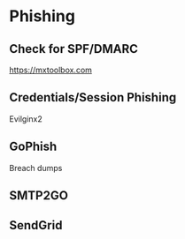 # Phishing

## Check for SPF/DMARC
https://mxtoolbox.com

## Credentials/Session Phishing
Evilginx2

## GoPhish
Breach dumps

## SMTP2GO

## SendGrid

